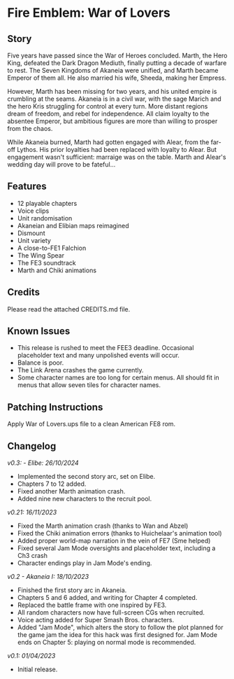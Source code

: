 # Fire Emblem: War of Lovers

## Story
Five years have passed since the War of Heroes concluded.
Marth, the Hero King, defeated the Dark Dragon Mediuth, finally
putting a decade of warfare to rest. The Seven Kingdoms
of Akaneia were unified, and Marth became Emperor of them
all. He also married his wife, Sheeda, making her Empress.

However, Marth has been missing for two years, and his
united empire is crumbling at the seams. Akaneia is in
a civil war, with the sage Marich and the hero Kris
struggling for control at every turn. More distant regions
dream of freedom, and rebel for independence. All claim
loyalty to the absentee Emperor, but ambitious figures
are more than willing to prosper from the chaos.

While Akaneia burned, Marth had gotten engaged with
Alear, from the far-off Lythos. His prior loyalties had
been replaced with loyalty to Alear.
But engagement wasn't sufficient: marraige was on the table.
Marth and Alear's wedding day will prove to be fateful...

## Features
- 12 playable chapters
- Voice clips
- Unit randomisation
- Akaneian and Elibian maps reimagined
- Dismount
- Unit variety
- A close-to-FE1 Falchion
- The Wing Spear
- The FE3 soundtrack
- Marth and Chiki animations

## Credits
Please read the attached CREDITS.md file.

## Known Issues
- This release is rushed to meet the FEE3 deadline. Occasional placeholder
  text and many unpolished events will occur.
- Balance is poor.
- The Link Arena crashes the game currently.
- Some character names are too long for certain menus. All should fit in menus
  that allow seven tiles for character names.

## Patching Instructions
Apply War of Lovers.ups file to a clean American FE8 rom.

## Changelog

*v0.3: - Elibe: 26/10/2024*
- Implemented the second story arc, set on Elibe.
- Chapters 7 to 12 added.
- Fixed another Marth animation crash.
- Added nine new characters to the recruit pool.

*v0.21: 16/11/2023*
- Fixed the Marth animation crash (thanks to Wan and Abzel)
- Fixed the Chiki animation errors (thanks to Huichelaar's animation tool)
- Added proper world-map narration in the vein of FE7 (Sme helped)
- Fixed several Jam Mode oversights and placeholder text, including a Ch3 crash
- Character endings play in Jam Mode's ending.

*v0.2 - Akaneia I: 18/10/2023*
- Finished the first story arc in Akaneia.
- Chapters 5 and 6 added, and writing for Chapter 4 completed.
- Replaced the battle frame with one inspired by FE3.
- All random characters now have full-screen CGs when recruited.
- Voice acting added for Super Smash Bros. characters.
- Added "Jam Mode", which alters the story to follow the plot planned for the
  game jam the idea for this hack was first designed for.
  Jam Mode ends on Chapter 5: playing on normal mode is recommended.

*v0.1: 01/04/2023*
- Initial release.
